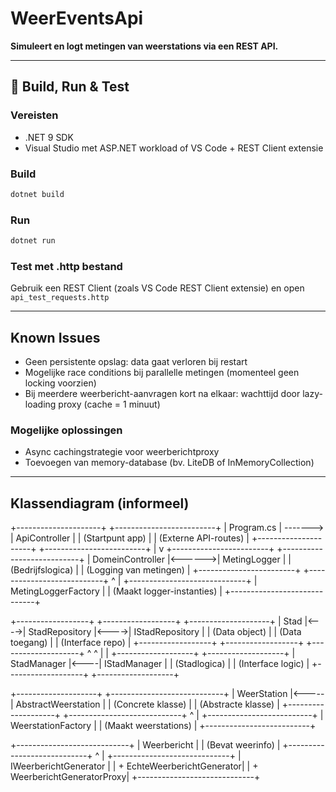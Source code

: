 # WeerEventsApi

**Simuleert en logt metingen van weerstations via een REST API.**

---

## 🔧 Build, Run & Test

### Vereisten
- .NET 9 SDK
- Visual Studio met ASP.NET workload of VS Code + REST Client extensie

### Build
```bash
dotnet build
```

### Run
```bash
dotnet run
```

### Test met .http bestand
Gebruik een REST Client (zoals VS Code REST Client extensie) en open `api_test_requests.http`

---

## Known Issues
- Geen persistente opslag: data gaat verloren bij restart
- Mogelijke race conditions bij parallelle metingen (momenteel geen locking voorzien)
- Bij meerdere weerbericht-aanvragen kort na elkaar: wachttijd door lazy-loading proxy (cache = 1 minuut)

### Mogelijke oplossingen
- Async cachingstrategie voor weerberichtproxy
- Toevoegen van memory-database (bv. LiteDB of InMemoryCollection)

---

## Klassendiagram (informeel)
+---------------------+           +-------------------------+
|    Program.cs       | ------->  |     ApiController       |
| (Startpunt app)     |           | (Externe API-routes)    |
+---------------------+           +-------------------------+
                                           |
                                           v
+------------------------+        +---------------------------+
| DomeinController       |<------>| MetingLogger              |
| (Bedrijfslogica)       |        | (Logging van metingen)   |
+------------------------+        +---------------------------+
                                           ^
                                           |
                             +-----------------------------+
                             | MetingLoggerFactory         |
                             | (Maakt logger-instanties)   |
                             +-----------------------------+

+------------------+      +------------------+      +--------------------+
| Stad             |<---->| StadRepository   |<---->| IStadRepository    |
| (Data object)    |      | (Data toegang)   |      | (Interface repo)   |
+------------------+      +------------------+      +--------------------+
         ^                          ^
         |                          |
+-------------------+     +-------------------+
| StadManager       |<----| IStadManager      |
| (Stadlogica)      |     | (Interface logic) |
+-------------------+     +-------------------+

+--------------------+      +----------------------------+
| WeerStation        |<-----| AbstractWeerstation        |
| (Concrete klasse)  |      | (Abstracte klasse)         |
+--------------------+      +----------------------------+
         ^
         |
+--------------------------+
| WeerstationFactory       |
| (Maakt weerstations)     |
+--------------------------+

+----------------------------+
| Weerbericht               |
| (Bevat weerinfo)          |
+----------------------------+
         ^
         |
+-----------------------------+
| IWeerberichtGenerator      |
| + EchteWeerberichtGenerator|
| + WeerberichtGeneratorProxy|
+-----------------------------+
